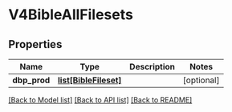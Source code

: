 # V4BibleAllFilesets

## Properties
Name | Type | Description | Notes
------------ | ------------- | ------------- | -------------
**dbp_prod** | [**list[BibleFileset]**](BibleFileset.md) |  | [optional] 

[[Back to Model list]](../README.md#documentation-for-models) [[Back to API list]](../README.md#documentation-for-api-endpoints) [[Back to README]](../README.md)


